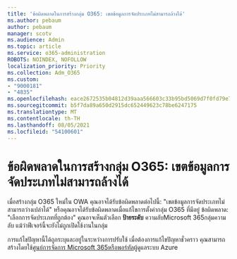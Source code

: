 ```yaml
---
title: 'ข้อผิดพลาดในการสร้างกลุ่ม O365: เขตข้อมูลการจัดประเภทไม่สามารถล้างได้'
ms.author: pebaum
author: pebaum
manager: scotv
ms.audience: Admin
ms.topic: article
ms.service: o365-administration
ROBOTS: NOINDEX, NOFOLLOW
localization_priority: Priority
ms.collection: Adm_O365
ms.custom:
- "9000181"
- "4835"
ms.openlocfilehash: eace2672535b04812d39aaa566603c33b95bd5069d7f0fd79e76990efd42c43d
ms.sourcegitcommit: b5f7da89a650d2915dc652449623c78be6247175
ms.translationtype: MT
ms.contentlocale: th-TH
ms.lasthandoff: 08/05/2021
ms.locfileid: "54100601"
---
```

# <a name="error-creating-o365-groups-the-classification-field-cant-be-empty"></a>ข้อผิดพลาดในการสร้างกลุ่ม O365: เขตข้อมูลการจัดประเภทไม่สามารถล้างได้

เมื่อสร้างกลุ่ม O365 ใหม่ใน OWA คุณอาจได้รับข้อผิดพลาดต่อไปนี้: "เขตข้อมูลการจัดประเภทไม่สามารถว่างเปล่าได้"  หรือคุณอาจได้รับข้อผิดพลาดเมื่อแก้ไขการตั้งค่ากลุ่ม O365 ที่มีอยู่ ข้อผิดพลาด: "เลือกการจัดประเภทที่ถูกต้อง"   คุณอาจเห็นตัวเลือก **ป้ายระดับ** ความลับMicrosoft 365กลุ่มความลับ แม้ว่าฟีเจอร์นี้จะยังไม่ถูกเปิดใช้งานในกลุ่ม

การแก้ไขปัญหานี้ได้ถูกระบุและอยู่ในระหว่างการปรับใช้  เมื่อต้องการแก้ไขปัญหาชั่วคราว คุณสามารถสร้างโดยใช้[ศูนย์การจัดการ Microsoft 365หรือพอร์ทัล](https://docs.microsoft.com/microsoft-365/admin/create-groups/create-groups?view=o365-worldwide)ผู้ดูแลระบบ Azure
